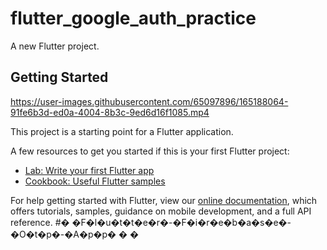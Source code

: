 # flutter_google_auth_practice

A new Flutter project.

## Getting Started


https://user-images.githubusercontent.com/65097896/165188064-91fe6b3d-ed0a-4004-8b3c-9ed6d16f1085.mp4


This project is a starting point for a Flutter application.

A few resources to get you started if this is your first Flutter project:

- [Lab: Write your first Flutter app](https://flutter.dev/docs/get-started/codelab)
- [Cookbook: Useful Flutter samples](https://flutter.dev/docs/cookbook)

For help getting started with Flutter, view our
[online documentation](https://flutter.dev/docs), which offers tutorials,
samples, guidance on mobile development, and a full API reference.
#� �F�l�u�t�t�e�r�-�F�i�r�e�b�a�s�e�-�O�t�p�-�A�p�p�
�
�

